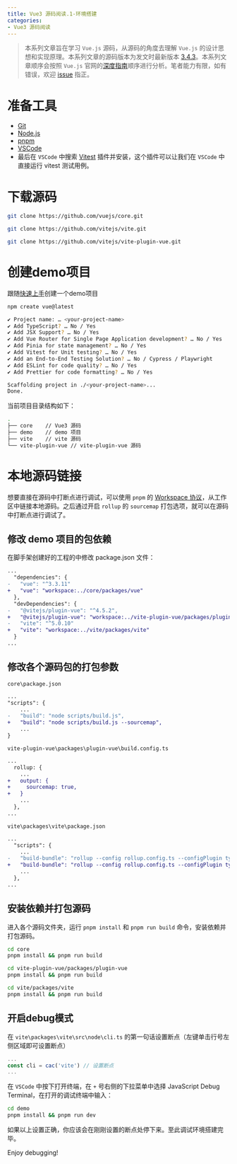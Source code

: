 ```yaml
---
title: Vue3 源码阅读.1-环境搭建
categories:
- Vue3 源码阅读
---
```

> 本系列文章旨在学习 `Vue.js` 源码，从源码的角度去理解 `Vue.js` 的设计思想和实现原理。本系列文章的源码版本为发文时最新版本 [3.4.3](https://github.com/vuejs/core/tree/v3.4.3)。本系列文章顺序会按照 `Vue.js` 官网的[深度指南](https://cn.vuejs.org/guide/introduction.html)顺序进行分析。笔者能力有限，如有错误，欢迎 [issue](https://github.com/catchyan/blog/issues) 指正。

<!-- more -->
# 准备工具
- [Git](https://git-scm.com/)
- [Node.js](https://nodejs.org/en/)
- [pnpm](https://pnpm.io/zh/)
- [VSCode](https://code.visualstudio.com/)
- 最后在 `VSCode` 中搜索 [Vitest](https://marketplace.visualstudio.com/items?itemName=ZixuanChen.vitest-explorer) 插件并安装，这个插件可以让我们在 `VSCode` 中直接运行 vitest 测试用例。
# 下载源码
```bash
git clone https://github.com/vuejs/core.git
```
```bash
git clone https://github.com/vitejs/vite.git
```
```bash
git clone https://github.com/vitejs/vite-plugin-vue.git
```

# 创建demo项目
跟随[快速上手](https://cn.vuejs.org/guide/quick-start.html)创建一个demo项目
```bash
npm create vue@latest
```
```bash
✔ Project name: … <your-project-name>
✔ Add TypeScript? … No / Yes
✔ Add JSX Support? … No / Yes
✔ Add Vue Router for Single Page Application development? … No / Yes
✔ Add Pinia for state management? … No / Yes
✔ Add Vitest for Unit testing? … No / Yes
✔ Add an End-to-End Testing Solution? … No / Cypress / Playwright
✔ Add ESLint for code quality? … No / Yes
✔ Add Prettier for code formatting? … No / Yes

Scaffolding project in ./<your-project-name>...
Done.
```
当前项目目录结构如下：
```bash
.
├── core    // Vue3 源码
├── demo    // demo 项目
├── vite    // vite 源码
└── vite-plugin-vue // vite-plugin-vue 源码
```

# 本地源码链接
想要直接在源码中打断点进行调试，可以使用 `pnpm` 的 [Workspace 协议](https://pnpm.io/zh/workspaces#workspace-%E5%8D%8F%E8%AE%AE-workspace)，从工作区中链接本地源码。之后通过开启 `rollup` 的 `sourcemap` 打包选项，就可以在源码中打断点进行调试了。

## 修改 demo 项目的包依赖
在脚手架创建好的工程的中修改 package.json 文件：
```diff
...
  "dependencies": {
-   "vue": "^3.3.11"
+   "vue": "workspace:../core/packages/vue"
  },
  "devDependencies": {
-   "@vitejs/plugin-vue": "^4.5.2",
+   "@vitejs/plugin-vue": "workspace:../vite-plugin-vue/packages/plugin-vue",
-   "vite": "^5.0.10"
+   "vite": "workspace:../vite/packages/vite"
  }
...
```

## 修改各个源码包的打包参数
`core\package.json`
```diff
...
"scripts": {
    ...
-   "build": "node scripts/build.js",    
+   "build": "node scripts/build.js --sourcemap",
    ...
}
```
`vite-plugin-vue\packages\plugin-vue\build.config.ts`
```diff
...
  rollup: {
    ...
+   output: {
+     sourcemap: true,
+   }
    ...
  },
...
```
`vite\packages\vite\package.json`
```diff
...
  "scripts": {
    ...
-   "build-bundle": "rollup --config rollup.config.ts --configPlugin typescript",
+   "build-bundle": "rollup --config rollup.config.ts --configPlugin typescript --watch", // 这里的watch会让打包进程一直运行，不会自动退出，需要打包完后手动关闭
    ...
  },
...
```

## 安装依赖并打包源码
进入各个源码文件夹，运行 `pnpm install` 和 `pnpm run build` 命令，安装依赖并打包源码。
```bash
cd core
pnpm install && pnpm run build
```
```bash
cd vite-plugin-vue/packages/plugin-vue
pnpm install && pnpm run build
```
```bash
cd vite/packages/vite
pnpm install && pnpm run build
```

## 开启debug模式
在 `vite\packages\vite\src\node\cli.ts` 的第一句话设置断点（左键单击行号左侧区域即可设置断点）
```JavaScript
...
const cli = cac('vite') // 设置断点
...
```

在 `VSCode` 中按下打开终端，在 `+` 号右侧的下拉菜单中选择 JavaScript Debug Terminal，在打开的调试终端中输入：
```bash
cd demo
pnpm install && pnpm run dev
```

如果以上设置正确，你应该会在刚刚设置的断点处停下来。至此调试环境搭建完毕。

Enjoy debugging!